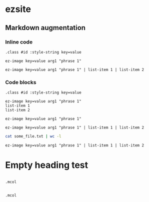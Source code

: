 # ezsite

## Markdown augmentation

### Inline code

`.class #id :style-string key=value`

`ez-image key=value arg1 "phrase 1"`

`ez-image key=value arg1 "phrase 1" | list-item 1 | list-item 2`

### Code blocks

```
.class #id :style-string key=value
```

```
ez-image key=value arg1 "phrase 1"
list-item 1
list-item 2
```

```
ez-image key=value arg1 "phrase 1"
```

```
ez-image key=value arg1 "phrase 1" | list-item 1 | list-item 2
```

```bash
cat some_file.txt | wc -l
```

```ezsite
ez-image key=value arg1 "phrase 1" | list-item 1 | list-item 2
```

# Empty heading test

##
`.mcol`

##

`.mcol`
